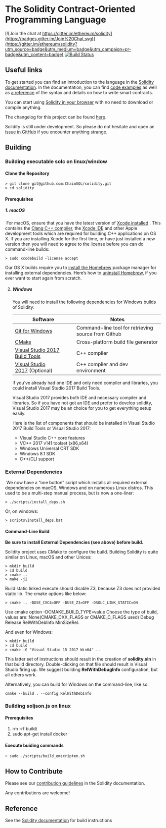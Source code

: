 # The Solidity Contract-Oriented Programming Language
[![Join the chat at https://gitter.im/ethereum/solidity](https://badges.gitter.im/Join%20Chat.svg)](https://gitter.im/ethereum/solidity?utm_source=badge&utm_medium=badge&utm_campaign=pr-badge&utm_content=badge) [![Build Status](https://travis-ci.org/ethereum/solidity.svg?branch=develop)](https://travis-ci.org/ethereum/solidity)

## Useful links
To get started you can find an introduction to the language in the [Solidity documentation](https://solidity.readthedocs.org). In the documentation, you can find [code examples](https://solidity.readthedocs.io/en/latest/solidity-by-example.html) as well as [a reference](https://solidity.readthedocs.io/en/latest/solidity-in-depth.html) of the syntax and details on how to write smart contracts.

You can start using [Solidity in your browser](http://remix.ethereum.org) with no need to download or compile anything.

The changelog for this project can be found [here](https://github.com/ethereum/solidity/blob/develop/Changelog.md).

Solidity is still under development. So please do not hesitate and open an [issue in GitHub](https://github.com/ethereum/solidity/issues) if you encounter anything strange.

## Building
### Building executable solc on linux/window

#### Clone the Repository

```
> git clone git@github.com:ChainSQL/solidity.git
> cd solidity
```

#### Prerequisites 

##### 1. macOS

​	For macOS, ensure that you have the latest version of  [Xcode installed](https://developer.apple.com/xcode/download/) . This contains the [Clang C++ compiler](https://en.wikipedia.org/wiki/Clang), the [Xcode IDE](https://en.wikipedia.org/wiki/Xcode) and other Apple development tools which are required for building C++ applications on OS X. If you are installing Xcode for the first time, or have just installed a new version then you will need to agree to the license before you can do command-line builds: 

```
> sudo xcodebuild -license accept
```

Our OS X builds require you to [install the Homebrew](http://brew.sh/) package manager for installing external dependencies. Here’s how to [uninstall Homebrew](https://github.com/Homebrew/homebrew/blob/master/share/doc/homebrew/FAQ.md#how-do-i-uninstall-homebrew), if you ever want to start again from scratch. 

2. ##### Windows

   You will need to install the following dependencies for Windows builds of Solidity: 

   | Software                                                     | Notes                                               |
   | ------------------------------------------------------------ | --------------------------------------------------- |
   | [Git for Windows](https://git-scm.com/download/win)          | Command-line tool for retrieving source from Github |
   | [CMake](https://cmake.org/download/)                         | Cross-platform build file generator                 |
   | [Visual Studio 2017 Build Tools](https://www.visualstudio.com/downloads/#build-tools-for-visual-studio-2017) | C++ compiler                                        |
   | [Visual Studio 2017](https://www.visualstudio.com/vs/) (Optional) | C++ compiler and dev environment                    |

   If you’ve already had one IDE and only need compiler and libraries, you could install Visual Studio 2017 Build Tools.

   Visual Studio 2017 provides both IDE and necessary compiler and libraries. So if you have not got an IDE and prefer to develop solidity, Visual Studio 2017 may be an choice for you to get everything setup easily.

   Here is the list of components that should be installed in Visual Studio 2017 Build Tools or Visual Studio 2017:

   - Visual Studio C++ core features
   - VC++ 2017 v141 toolset (x86,x64)
   - Windows Universal CRT SDK
   - Windows 8.1 SDK
   - C++/CLI support

### External Dependencies

​	We now have a “one button” script which installs all required external dependencies on macOS, Windows and on numerous Linux distros. This used to be a multi-step manual process, but is now a one-liner: 

```
> ./scripts/install_deps.sh
```

Or, on windows:

```
> scripts\install_deps.bat
```



#### Command-Line Build

**Be sure to install External Dependencies (see above) before build.** 

Solidity project uses CMake to configure the build. Building Solidity is quite similar on Linux, macOS and other Unices: 

```
> mkdir build
> cd build
> cmake ..
> make -j2
```

Build static linked execute should disable Z3, because Z3 does not provided static lib. The cmake options like below:

```
> cmake .. -DUSE_CVC4=OFF -DUSE_Z3=OFF -DSOLC_LINK_STATIC=ON
```

Use cmake option -DCMAKE_BUILD_TYPE=value Choose the type of build, values are: None(CMAKE_CXX_FLAGS or CMAKE_C_FLAGS used) Debug Release RelWithDebInfo MinSizeRel.

And even for Windows: 

```
> mkdir build
> cd build
> cmake -G "Visual Studio 15 2017 Win64" ..
```

This latter set of instructions should result in the creation of **solidity.sln** in that build directory. Double-clicking on that file should result in Visual Studio firing up. We suggest building **RelWithDebugInfo** configuration, but all others work.

Alternatively, you can build for Windows on the command-line, like so:

```
cmake --build . --config RelWithDebInfo
```



### Building soljson.js on linux

#### Prerequisites

1. rm -rf build/
2. sudo apt-get install docker

#### Execute buiding commands

```bash
> sudo ./scripts/build_emscripten.sh
```



## How to Contribute
Please see our [contribution guidelines](https://solidity.readthedocs.io/en/latest/contributing.html) in the Solidity documentation.

Any contributions are welcome!

## Reference

See the [Solidity documentation](https://solidity.readthedocs.io/en/latest/installing-solidity.html#building-from-source) for build instructions 
